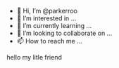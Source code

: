 - 👋 Hi, I’m @parkerroo
- 👀 I’m interested in ...
- 🌱 I’m currently learning ...
- 💞️ I’m looking to collaborate on ...
- 📫 How to reach me ...

<!---
parkerroo/parkerroo is a ✨ special ✨ repository because its `README.md` (this file) appears on your GitHub profile.
You can click the Preview link to take a look at your changes.
--->
hello my litle friend
